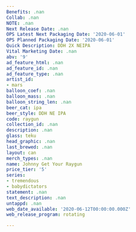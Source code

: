 ```yaml
---
Benefits: .nan
Collab: .nan
NOTE: .nan
Next Release Date: .nan
OPS Latest Next Packaging Date: '2020-06-01'
OPS Planned Packaging Date: '2020-06-01'
Quick Description: DDH 2X NEIPA
Vital Marketing Date: .nan
abv: '9'
ad_feature_html: .nan
ad_feature_id: .nan
ad_feature_type: .nan
artist_id:
- mars
balloon_coef: .nan
balloon_mass: .nan
balloon_string_len: .nan
beer_cat: ipa
beer_style: DDH NE IPA
code: raygun
collection_id: .nan
description: .nan
glass: teku
head_graphic: .nan
last_brewed: .nan
layout: can
merch_types: .nan
name: Johnny Get Your Raygun
price_tier: '5'
series:
- tremendous
- babydictators
statement: .nan
text_description: .nan
untappd: .nan
web_date_available: '2020-06-12T00:00:00.000Z'
web_release_program: rotating

---
```

